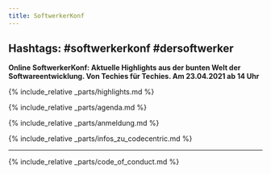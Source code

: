 ```yaml
---
title: SoftwerkerKonf
---
```


## Hashtags: #softwerkerkonf #dersoftwerker 

__Online SoftwerkerKonf: Aktuelle Highlights aus der bunten Welt der Softwareentwicklung. Von Techies für Techies. Am 23.04.2021 ab 14 Uhr__

{% include_relative _parts/highlights.md %}


{% include_relative _parts/agenda.md %}


{% include_relative _parts/anmeldung.md %}


{% include_relative _parts/infos_zu_codecentric.md %}

-------------------------------------------

{% include_relative _parts/code_of_conduct.md %}
